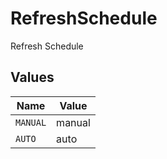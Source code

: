 # RefreshSchedule

Refresh Schedule


## Values

| Name     | Value    |
| -------- | -------- |
| `MANUAL` | manual   |
| `AUTO`   | auto     |